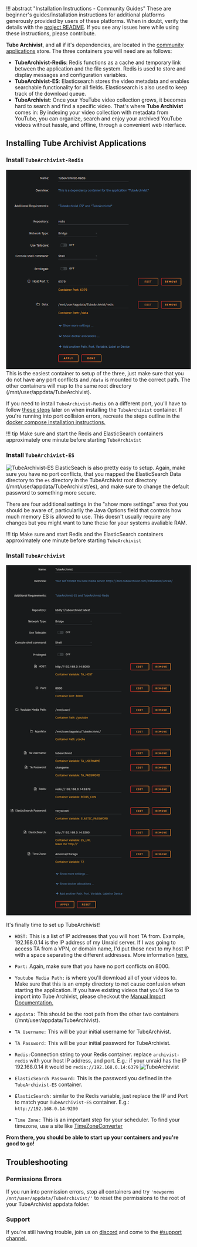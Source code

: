 !!! abstract "Installation Instructions - Community Guides"
    These are beginner's guides/installation instructions for additional platforms generously provided by users of these platforms. When in doubt, verify the details with the [project README](https://github.com/tubearchivist/tubearchivist#installing). If you see any issues here while using these instructions, please contribute. 

**Tube Archivist**, and all if it's dependencies, are located in the [community applications](https://unraid.net/community/apps?q=tubearchivist) store. The three containers you will need are as follows:

-   **TubeArchivist-Redis**: Redis functions as a cache and temporary link between the application and the file system. Redis is used to store and display messages and configuration variables.
-   **TubeArchivist-ES**: Elasticsearch stores the video metadata and enables searchable functionality for all fields. Elasticsearch is also used to keep track of the download queue.
-   **TubeArchivist**: Once your YouTube video collection grows, it becomes hard to search and find a specific video. That's where **Tube Archivist** comes in: By indexing your video collection with metadata from YouTube, you can organize, search and enjoy your archived YouTube videos without hassle, and offline, through a convenient web interface.

## Installing Tube Archivist Applications

### Install  `TubeArchivist-Redis`

![TubeArchivist-Redis](../assets/unraid_redis_install.png)
This is the easiest container to setup of the three, just make sure that you do not have any port conflicts and `/data` is mounted to the correct path. The other containers will map to the same root directory (/mnt/user/appdata/TubeArchivist).

If you need to install `TubeArchivist-Redis` on a different port, you'll have to follow [these steps](docker-compose.md#redis-on-a-custom-port) later on when installing the `TubeArchivist` container.
If you're running into port collision errors, recreate the steps outline in the [docker compose installation instructions.](docker-compose.md/#redis-on-a-custom-port)

!!! tip
    Make sure and start the Redis and ElasticSearch containers approximately one minute before starting `TubeArchivist`


### Install  `TubeArchivist-ES`
![TubeArchivist-ES](../assets/unraid_es_install.png)
ElasticSeach is also pretty easy to setup. Again, make sure you have no port conflicts, that you mapped the ElasticSearch Data directory to the `es` directory in the TubeArchivist root directory (/mnt/user/appdata/TubeArchivist/es), and make sure to change the default password to something more secure. 

There are four additional settings in the "show more settings" area that you should be aware of, particularlly the Java Options field that controls how much memory ES is allowed to use. This doesn't usually require any changes but you might want to tune these for your systems avaliable RAM.

!!! tip
    Make sure and start Redis and the ElasticSearch containers approximately one minute before starting `TubeArchivist`

### Install  `TubeArchivist`

![TubeArchivist](../assets/unraid_ta_install.png)

It's finally time to set up TubeArchivist!

 - `HOST:` This is a list of IP addresses that you will host TA from. Example, 192.168.0.14 is the IP address of my Unraid server. If I was going to access TA from a VPN, or domain name, I'd put those next to my host IP with a space separating the different addresses. More information [here.](../installation/env-vars/#ta_host)


 - `Port:` Again, make sure that you have no port conflicts on 8000.
   
 - `Youtube Media Path:` is where you'll download all of your videos to.
   Make sure that this is an empty directory to not cause confusion when
   starting the application. If you have existing videos that you'd like
   to import into Tube Archivist, please checkout the [Manual Import Documentation.](../settings/actions/#manual-media-files-import)
   
- `Appdata:` This should be the root path from the other two containers (/mnt/user/appdata/TubeArchivist).
   
 - `TA Username:` This will be your initial username for TubeArchivist.
   
 - `TA Password:` This will be your initial password for TubeArchivist.
   
 - `Redis:`Connection string to your Redis container. replace `archivist-redis` with your host IP address, and port.
    E.g.: if your unraid has the IP 192.168.0.14 it would be `redis://192.168.0.14:6379`
    ![TubeArchivist](../assets/unraid_redis_port.png)

 - `ElasticSearch Password:` This is the password you defined in the `TubeArchivist-ES` container.
 - `ElasticSearch:` similar to the Redis variable, just replace the IP and Port to match your `TubeArchivist-ES` container. E.g.: `http://192.168.0.14:9200`

 - `Time Zone:` This is an important step for your scheduler. To find your timezone, use a site like [TimeZoneConverter](http://www.timezoneconverter.com/cgi-bin/findzone.tzc) 

**From there, you should be able to start up your containers and you're good to go!**

## Troubleshooting

### Permissions Errors

If you run into permission errors, stop all containers and try ```'newperms /mnt/user/appdata/TubeArchivist/'``` to reset the permissions to the root of your TubeArchivist appdata folder.

### Support

If you're still having trouble, join us on [discord](https://www.tubearchivist.com/discord) and come to the [#support channel.](https://discord.com/channels/920056098122248193/1006394050217246772)

